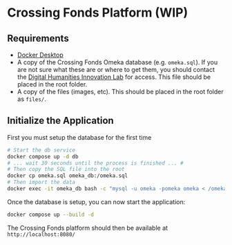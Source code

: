 # Crossing Fonds Platform (WIP)

## Requirements

- [Docker Desktop](https://www.docker.com/products/docker-desktop/)
- A copy of the Crossing Fonds Omeka database (e.g. `omeka.sql`). If you are not sure what these are or where to get them, you should contact the [Digital Humanities Innovation Lab](mailto:dhil@sfu.ca) for access. This file should be placed in the root folder.
- A copy of the files (images, etc). This should be placed in the root folder as `files/`. 

## Initialize the Application

First you must setup the database for the first time

```bash
# Start the db service
docker compose up -d db
# ... wait 30 seconds until the process is finished ... #
# Then copy the SQL file into the root
docker cp omeka.sql omeka_db:/omeka.sql
# Then import the data
docker exec -it omeka_db bash -c "mysql -u omeka -pomeka omeka < /omeka.sql"
```

Once the database is setup, you can now start the application:

```bash
docker compose up --build -d

```

The Crossing Fonds platform should then be available at `http://localhost:8080/`